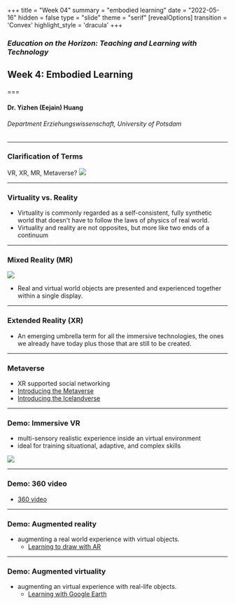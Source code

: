 +++
title = "Week 04"
summary = "embodied learning"
date = "2022-05-16"
hidden = false
type = "slide"
theme = "serif"
[revealOptions]
transition = 'Convex'
highlight_style = 'dracula'
+++

### *Education on the Horizon: Teaching and Learning with Technology*
## Week 4: Embodied Learning
===
#### Dr. Yizhen (Eejain) Huang
###### Department Erziehungswissenschaft, University of Potsdam

---
### Clarification of Terms
VR, XR, MR, Metaverse?
![](/media/vr2.jpg)

---
### Virtuality vs. Reality
- Virtuality is commonly regarded as a self-consistent, fully synthetic world that doesn't have to follow the laws of physics of real world. 
- Virtuality and reality are not opposites, but more like two ends of a continuum

---
###  Mixed Reality (MR)
![](/media/RV.jpg)

- Real and virtual world objects are presented and experienced together within a single display.

---
###  Extended Reality (XR)
- An emerging umbrella term for all the immersive technologies, the ones we already have today plus those that are still to be created. 

---
###  Metaverse
- XR supported social networking
- [Introducing the Metaverse](https://www.youtube.com/watch?v=pjNI9K1D_xo)
- [Introducing the Icelandverse](https://www.youtube.com/watch?v=enMwwQy_noI)

---
###  Demo: Immersive VR
- multi-sensory realistic experience inside an virtual environment
- ideal for training situational, adaptive, and complex skills

![](/media/vr_training.png)

---
###  Demo: 360 video
- [360 video](https://artsandculture.google.com/project/360-videos)

---
###  Demo: Augmented reality
- augmenting a real world experience with virtual objects. 
    + [Learning to draw with AR](https://youtu.be/pNkG5HN4bgY?t=462)

---
###  Demo: Augmented virtuality
- augmenting an virtual experience with real-life objects. 
    - [Learning with Google Earth](https://www.google.com/earth/education/)





